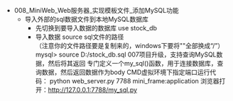 - 008_MiniWeb_Web服务器_实现模板文件_添加MySQL功能   
    - 导入外部的sql数据文件到本地MySQL数据库
        - 先切换到要导入数据的数据库
            use stock_db
        - 导入数据
            source sql文件的路径  
            （注意你的文件路径要是复制来的，windows下要将"\"全部换成“/”）
            mysql> source D:/stock_db.sql
    007项目升级，支持查询MySQL数据，然后将其返回
    专门定义一个my_sql()函数，用于连接数据库，查询数据，然后返回数据作为body
    CMD虚拟环境下指定端口运行代码：
    python web_server.py 7788 mini_frame:application
    浏览器打开：http://127.0.0.1:7788/my_sql.py 